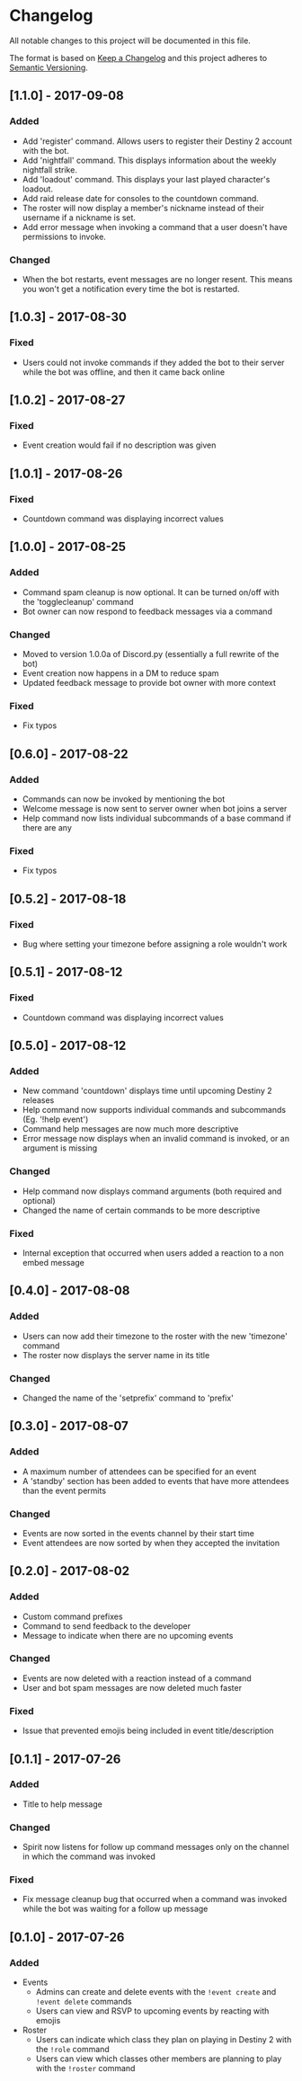 # Changelog
All notable changes to this project will be documented in this file.

The format is based on [Keep a Changelog](http://keepachangelog.com/en/1.0.0/)
and this project adheres to [Semantic Versioning](http://semver.org/spec/v2.0.0.html).

## [1.1.0] - 2017-09-08
### Added
- Add 'register' command. Allows users to register their Destiny 2 account with the bot.
- Add 'nightfall' command. This displays information about the weekly nightfall strike.
- Add 'loadout' command. This displays your last played character's loadout.
- Add raid release date for consoles to the countdown command.
- The roster will now display a member's nickname instead of their username if a nickname is set.
- Add error message when invoking a command that a user doesn't have permissions to invoke.
### Changed
- When the bot restarts, event messages are no longer resent. This means you won't get a notification
every time the bot is restarted.

## [1.0.3] - 2017-08-30
### Fixed
- Users could not invoke commands if they added the bot to their server while the bot was offline, and then it came back online

## [1.0.2] - 2017-08-27
### Fixed
- Event creation would fail if no description was given

## [1.0.1] - 2017-08-26
### Fixed
- Countdown command was displaying incorrect values

## [1.0.0] - 2017-08-25
### Added
- Command spam cleanup is now optional. It can be turned on/off with the 'togglecleanup' command
- Bot owner can now respond to feedback messages via a command
### Changed
- Moved to version 1.0.0a of Discord.py (essentially a full rewrite of the bot)
- Event creation now happens in a DM to reduce spam
- Updated feedback message to provide bot owner with more context
### Fixed
- Fix typos

## [0.6.0] - 2017-08-22
### Added
- Commands can now be invoked by mentioning the bot
- Welcome message is now sent to server owner when bot joins a server
- Help command now lists individual subcommands of a base command if there are any
### Fixed
- Fix typos

## [0.5.2] - 2017-08-18
### Fixed
- Bug where setting your timezone before assigning a role wouldn't work

## [0.5.1] - 2017-08-12
### Fixed
- Countdown command was displaying incorrect values

## [0.5.0] - 2017-08-12
### Added
- New command 'countdown' displays time until upcoming Destiny 2 releases
- Help command now supports individual commands and subcommands (Eg. '!help event')
- Command help messages are now much more descriptive
- Error message now displays when an invalid command is invoked, or an argument is missing
### Changed
- Help command now displays command arguments (both required and optional)
- Changed the name of certain commands to be more descriptive
### Fixed
- Internal exception that occurred when users added a reaction to a non embed message

## [0.4.0] - 2017-08-08
### Added
- Users can now add their timezone to the roster with the new 'timezone' command
- The roster now displays the server name in its title
### Changed
- Changed the name of the 'setprefix' command to 'prefix'

## [0.3.0] - 2017-08-07
### Added
- A maximum number of attendees can be specified for an event
- A 'standby' section has been added to events that have more attendees than the event permits
### Changed
- Events are now sorted in the events channel by their start time
- Event attendees are now sorted by when they accepted the invitation

## [0.2.0] - 2017-08-02
### Added
- Custom command prefixes
- Command to send feedback to the developer
- Message to indicate when there are no upcoming events
### Changed
- Events are now deleted with a reaction instead of a command
- User and bot spam messages are now deleted much faster
### Fixed
- Issue that prevented emojis being included in event title/description

## [0.1.1] - 2017-07-26
### Added
- Title to help message
### Changed
- Spirit now listens for follow up command messages only on the channel in which the command was invoked
### Fixed
- Fix message cleanup bug that occurred when a command was invoked while the bot was waiting for a follow up message

## [0.1.0] - 2017-07-26
### Added
- Events
  - Admins can create and delete events with the `!event create` and `!event delete` commands
  - Users can view and RSVP to upcoming events by reacting with emojis
- Roster
  - Users can indicate which class they plan on playing in Destiny 2 with the `!role` command
  - Users can view which classes other members are planning to play with the `!roster` command
